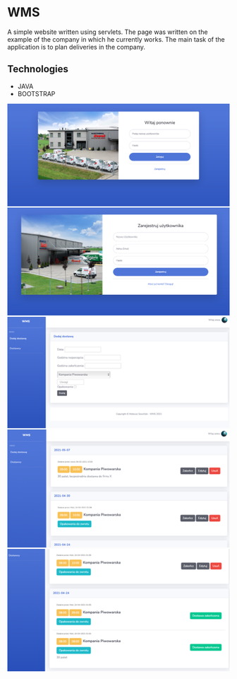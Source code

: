 # WMS

A simple website written using servlets.
The page was written on the example of the company in which he currently works. The main task of the application is to plan deliveries in the company. 
## Technologies
* JAVA 
* BOOTSTRAP

![login page](https://github.com/mateuszsowinski/WMS/blob/master/login.png)
![register page](https://github.com/mateuszsowinski/WMS/blob/master/register.png)
![add form](https://github.com/mateuszsowinski/WMS/blob/master/form.png)
![deliveries](https://github.com/mateuszsowinski/WMS/blob/master/deliveries.png)
![deliveries](https://github.com/mateuszsowinski/WMS/blob/master/deliveries2.png)
